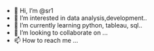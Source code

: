 - 👋 Hi, I’m @sr1
- 👀 I’m interested in data analysis,development..
- 🌱 I’m currently learning python, tableau, sql..
- 💞️ I’m looking to collaborate on ...
- 📫 How to reach me ...

<!---
sowjanyareddy1/sowjanyareddy1 is a ✨ special ✨ repository because its `README.md` (this file) appears on your GitHub profile.
You can click the Preview link to take a look at your changes.
--->
